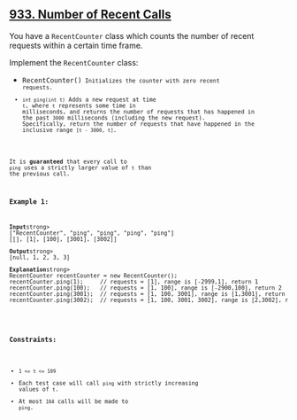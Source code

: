 ## [933. Number of Recent Calls](https://leetcode.com/problems/number-of-recent-calls)

You have a <code>RecentCounter</code> class which counts the number of recent requests within a certain time frame.

Implement the <code>RecentCounter</code> class:

- <code>RecentCounter()<code> Initializes the counter with zero recent requests.
- <code>int ping(int t)</code> Adds a new request at time <code>t</code>, where <code>t</code> represents some time in milliseconds, and returns the number of requests
  that has happened in the past <code>3000</code> milliseconds (including the new request). Specifically, return the number of requests that have
  happened in the inclusive range <code>[t - 3000, t]</code>.
  
It is <strong>guaranteed</strong> that every call to <code>ping</code> uses a strictly larger value of <code>t</code> than the previous call.

### **Example 1:**
<pre>
<strong>Input</strong>strong>
["RecentCounter", "ping", "ping", "ping", "ping"]
[[], [1], [100], [3001], [3002]]
  
<strong>Output</strong>strong>
[null, 1, 2, 3, 3]

<strong>Explanation</strong>strong>
RecentCounter recentCounter = new RecentCounter();
recentCounter.ping(1);     // requests = [1], range is [-2999,1], return 1
recentCounter.ping(100);   // requests = [1, 100], range is [-2900,100], return 2
recentCounter.ping(3001);  // requests = [1, 100, 3001], range is [1,3001], return 3
recentCounter.ping(3002);  // requests = [1, 100, 3001, 3002], range is [2,3002], return 3
 </pre>

### **Constraints:**

- <code>1 <= t <= 109</code>
- Each test case will call <code>ping</code> with strictly increasing values of <code>t</code>.
- At most <code>104</code> calls will be made to <code>ping</code>.
